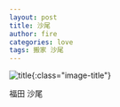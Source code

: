 ```yaml
---
layout: post
title: 沙尾
author: fire
categories: love 
tags: 搬家 沙尾
---
```


![title](http://image.sideproject.cn/title/title_025.jpg){:class="image-title"}

福田 沙尾